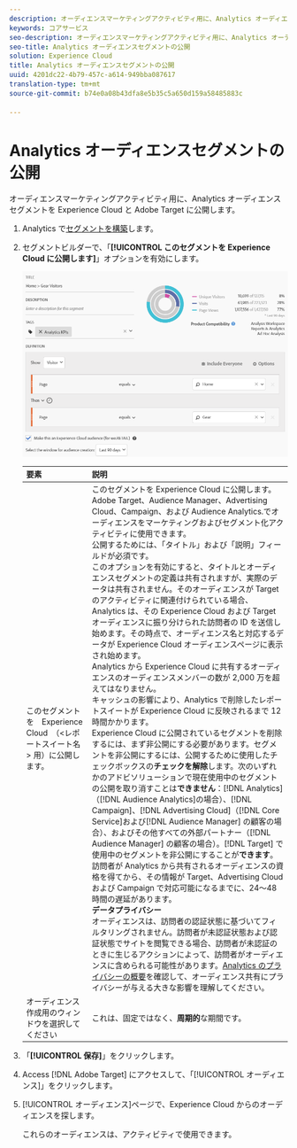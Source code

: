 ```yaml
---
description: オーディエンスマーケティングアクティビティ用に、Analytics オーディエンスセグメントを Experience Cloud と Adobe Target に公開します。
keywords: コアサービス
seo-description: オーディエンスマーケティングアクティビティ用に、Analytics オーディエンスセグメントを Experience Cloud と Adobe Target に公開します。
seo-title: Analytics オーディエンスセグメントの公開
solution: Experience Cloud
title: Analytics オーディエンスセグメントの公開
uuid: 4201dc22-4b79-457c-a614-949bba087617
translation-type: tm+mt
source-git-commit: b74e0a08b43dfa8e5b35c5a650d159a58485883c

---
```



# Analytics オーディエンスセグメントの公開

オーディエンスマーケティングアクティビティ用に、Analytics オーディエンスセグメントを Experience Cloud と Adobe Target に公開します。

1. Analytics で[セグメントを構築](https://marketing.adobe.com/resources/help/en_US/analytics/segment/seg_build.html)します。
1. セグメントビルダーで、「**[!UICONTROL このセグメントを Experience Cloud に公開します]**」オプションを有効にします。

   ![](assets/ec_audience_example.png)

   | 要素 | 説明 |
   |--- |---|
   | このセグメントを　Experience Cloud　（&lt;レポートスイート名&gt; 用）に公開します。 | このセグメントを Experience Cloud に公開します。Adobe Target、Audience Manager、Advertising Cloud、Campaign、および Audience Analytics.でオーディエンスをマーケティングおよびセグメント化アクティビティに使用できます。<br>公開するためには、「タイトル」および「説明」フィールドが必須です。<br>このオプションを有効にすると、タイトルとオーディエンスセグメントの定義は共有されますが、実際のデータは共有されません。そのオーディエンスが Target のアクティビティに関連付けられている場合、Analytics は、その Experience Cloud および Target オーディエンスに振り分けられた訪問者の ID を送信し始めます。その時点で、オーディエンス名と対応するデータが Experience Cloud オーディエンスページに表示され始めます。<br>Analytics から Experience Cloud に共有するオーディエンスのオーディエンスメンバーの数が 2,000 万を超えてはなりません。<br>キャッシュの影響により、Analytics で削除したレポートスイートが Experience Cloud に反映されるまで 12 時間かかります。<br>Experience Cloud に公開されているセグメントを削除するには、まず非公開にする必要があります。セグメントを非公開にするには、公開するために使用したチェックボックスの&#x200B;**チェックを解除**&#x200B;します。次のいずれかのアドビソリューションで現在使用中のセグメントの公開を取り消すことは&#x200B;**できません**：[!DNL Analytics]（[!DNL Audience Analytics]の場合）、[!DNL Campaign]、[!DNL Advertising Cloud]（[!DNL Core Service]および[!DNL Audience Manager] の顧客の場合）、およびその他すべての外部パートナー（[!DNL Audience Manager] の顧客の場合）。[!DNL Target] で使用中のセグメントを非公開にすることが&#x200B;**できます**。<br>訪問者が Analytics から共有されるオーディエンスの資格を得てから、その情報が Target、Advertising Cloud および Campaign で対応可能になるまでに、24～48 時間の遅延があります。<br>**データプライバシー**<br>オーディエンスは、訪問者の認証状態に基づいてフィルタリングされません。訪問者が未認証状態および認証状態でサイトを閲覧できる場合、訪問者が未認証のときに生じるアクションによって、訪問者がオーディエンスに含められる可能性があります。[Analytics のプライバシーの概要](https://marketing.adobe.com/resources/help/en_US/reference/?f=c_Privacy_Overview)を確認して、オーディエンス共有にプライバシーが与える大きな影響を理解してください。 |
   | オーディエンス作成用のウィンドウを選択してください | これは、固定ではなく、**周期的**&#x200B;な期間です。 |

1. 「**[!UICONTROL 保存]**」をクリックします。
1. Access [!DNL Adobe Target] にアクセスして、「[!UICONTROL オーディエンス]」をクリックします。
1. [!UICONTROL オーディエンス]ページで、Experience Cloud からのオーディエンスを探します。

   これらのオーディエンスは、アクティビティで使用できます。
